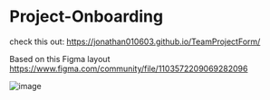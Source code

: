 # Project-Onboarding

check this out: https://jonathan010603.github.io/TeamProjectForm/

Based on this Figma layout https://www.figma.com/community/file/1103572209069282096

![image](https://user-images.githubusercontent.com/76676185/180670250-40f3b767-a621-430c-991f-8ccaca6043da.png)
